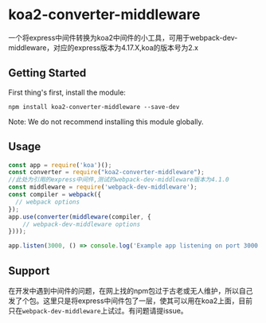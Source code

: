 # koa2-converter-middleware

一个将express中间件转换为koa2中间件的小工具，可用于webpack-dev-middleware，对应的express版本为4.17.X,koa的版本号为2.x

## Getting Started

First thing's first, install the module:

```
npm install koa2-converter-middleware --save-dev
```

Note: We do not recommend installing this module globally.

## Usage

```javascript
const app = require('koa')();
const converter = require("koa2-converter-middleware");
//此处为引用的express中间件,测试的webpack-dev-middleware版本为4.1.0
const middleware = require('webpack-dev-middleware');
const compiler = webpack({
  // webpack options
});
app.use(converter(middleware(compiler, {
    // webpack-dev-middleware options
})));

app.listen(3000, () => console.log('Example app listening on port 3000!'));

```

## Support

在开发中遇到中间件的问题，在网上找的npm包过于古老或无人维护，所以自己发了个包。这里只是将express中间件包了一层，使其可以用在koa2上面，目前只在`webpack-dev-middleware`上试过。有问题请提issue。

